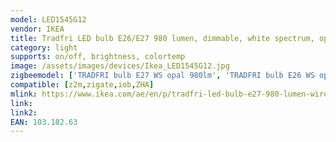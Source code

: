 ```yaml
---
model: LED1545G12
vendor: IKEA
title: Tradfri LED bulb E26/E27 980 lumen, dimmable, white spectrum, opal white
category: light
supports: on/off, brightness, colortemp
image: /assets/images/devices/Ikea_LED1545G12.jpg
zigbeemodel: ['TRADFRI bulb E27 WS opal 980lm', 'TRADFRI bulb E26 WS opal 980lm','TRADFRI bulb E27 WS\uFFFDopal 980lm',]
compatible: [z2m,zigate,iob,ZHA]
mlink: https://www.ikea.com/ae/en/p/tradfri-led-bulb-e27-980-lumen-wireless-dimmable-white-spectrum-opal-white-10318263/
link: 
link2: 
EAN: 103.182.63
---
```


